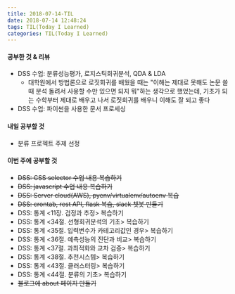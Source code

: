 ```yaml
---
title: 2018-07-14-TIL
date: 2018-07-14 12:48:24
tags: TIL(Today I Learned)
categories: TIL(Today I Learned)
---
```




#### 공부한 것 & 리뷰
- DSS 수업: 분류성능평가, 로지스틱회귀분석, QDA & LDA
	- 대학원에서 방법론으로 로짓회귀를 배웠을 때는 "이해는 제대로 못해도 논문 쓸때 분석 돌려서 사용할 수만 있으면 되지 뭐"하는 생각으로 했었는데, 기초가 되는 수학부터 제대로 배우고 나서 로짓회귀를 배우니 이해도 잘 되고 좋다
- DSS 수업: 파이썬을 사용한 문서 프로세싱


#### 내일 공부할 것
- 분류 프로젝트 주제 선정


#### 이번 주에 공부할 것
- ~~DSS: CSS selector 수업 내용 복습하기~~
- ~~DSS: javascript 수업 내용 복습하기~~
- ~~DSS: Server cloud(AWS), pyenv/virtualenv/autoenv 복습~~
- ~~DSS: crontab, rest API, flask 복습, slack 챗봇 만들기~~
- DSS: 통계 <11장. 검정과 추정> 복습하기
- DSS: 통계 <34절. 선형회귀분석의 기초> 복습하기
- DSS: 통계 <35절. 입력변수가 카테고리값인 경우> 복습하기
- DSS: 통계 <36절. 예측성능의 진단과 비교> 복습하기
- DSS: 통계 <37절. 과최적화와 교차 검증> 복습하기
- DSS: 통계 <38절. 추천시스템> 복습하기
- DSS: 통계 <43절. 클러스터링> 복습하기
- DSS: 통계 <44절. 분류의 기초> 복습하기
- ~~블로그에 about 페이지 만들기~~